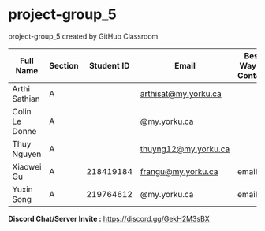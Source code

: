 # project-group_5
project-group_5 created by GitHub Classroom

| Full Name |Section | Student ID | Email | Best Way to Contact | Discord Username
|-----------|--------|------------|-------|---------------------|------------------
|Arthi Sathian | A | | arthisat@my.yorku.ca  | | poochi | 
|Colin Le Donne| A | | @my.yorku.ca  | | asperham | 
|Thuy Nguyen| A | | thuyng12@my.yorku.ca  | | TN | 
|Xiaowei Gu| A |218419184 | frangu@my.yorku.ca  |email | 4785Frances | 
|Yuxin Song| A |219764612 | @my.yorku.ca  |email | yuxin | 

**Discord Chat/Server Invite :** https://discord.gg/GekH2M3sBX
